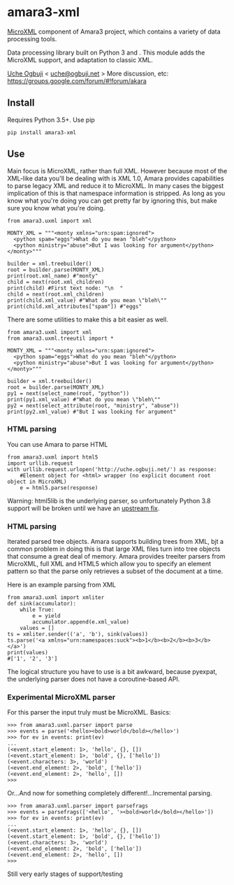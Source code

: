 # amara3-xml

[MicroXML](http://www.w3.org/community/microxml/) component of Amara3 project, which contains a variety of data processing tools.

Data processing library built on Python 3 and . This module adds the MicroXML support, and adaptation to classic XML.

[Uche Ogbuji](http://uche.ogbuji.net) < uche@ogbuji.net >
More discussion, etc: https://groups.google.com/forum/#!forum/akara

## Install

Requires Python 3.5+. Use pip

```
pip install amara3-xml
```

## Use

Main focus is MicroXML, rather than full XML. However because most of the XML-like data you'll be dealing with is XML 1.0, Amara provides capabilities to parse legacy XML and reduce it to MicroXML. In many cases the biggest implication of this is that namespace information is stripped. As long as you know what you're doing you can get pretty far by ignoring this, but make sure you know what you're doing.

    from amara3.uxml import xml
    
    MONTY_XML = """<monty xmlns="urn:spam:ignored">
      <python spam="eggs">What do you mean "bleh"</python>
      <python ministry="abuse">But I was looking for argument</python>
    </monty>"""

    builder = xml.treebuilder()
    root = builder.parse(MONTY_XML)
    print(root.xml_name) #"monty"
    child = next(root.xml_children)
    print(child) #First text node: "\n  "
    child = next(root.xml_children)
    print(child.xml_value) #"What do you mean \"bleh\""
    print(child.xml_attributes["spam"]) #"eggs"

There are some utilities to make this a bit easier as well.

    from amara3.uxml import xml
    from amara3.uxml.treeutil import *

    MONTY_XML = """<monty xmlns="urn:spam:ignored">
      <python spam="eggs">What do you mean "bleh"</python>
      <python ministry="abuse">But I was looking for argument</python>
    </monty>"""

    builder = xml.treebuilder()
    root = builder.parse(MONTY_XML)
    py1 = next(select_name(root, "python"))
    print(py1.xml_value) #"What do you mean \"bleh\""
    py2 = next(select_attribute(root, "ministry", "abuse"))
    print(py2.xml_value) #"But I was looking for argument"

### HTML parsing

You can use Amara to parse HTML

```
from amara3.uxml import html5
import urllib.request
with urllib.request.urlopen('http://uche.ogbuji.net/') as response:
    #Element object for <html> wrapper (no explicit document root object in MicroXML)
    e = html5.parse(response)
```

Warning: html5lib is the underlying parser, so unfortunately Python 3.8 support will be broken until we have an [upstream fix](https://github.com/html5lib/html5lib-python/issues/419).

### HTML parsing

Iterated parsed tree objects. Amara supports building trees from XML, bjt a common problem in doing this is that large XML files turn into tree objects that consume a great deal of memory. Amara provides treeiter parsers from MicroXML, full XML and HTML5 which allow you to specify an element pattern so that the parse only retrieves a subset of the document at a time.

Here is an example parsing from XML

```
from amara3.uxml import xmliter
def sink(accumulator):
    while True:
        e = yield
        accumulator.append(e.xml_value)
    values = []
ts = xmliter.sender(('a', 'b'), sink(values))
ts.parse('<a xmlns="urn:namespaces:suck"><b>1</b><b>2</b><b>3</b></a>')
print(values)
#['1', '2', '3']
```

The logical structure you have to use is a bit awkward, because pyexpat, the underlying parser does not have a coroutine-based API.

### Experimental MicroXML parser

For this parser the input truly must be MicroXML. Basics:

	>>> from amara3.uxml.parser import parse
	>>> events = parse('<hello><bold>world</bold></hello>')
	>>> for ev in events: print(ev)
	... 
	(<event.start_element: 1>, 'hello', {}, [])
	(<event.start_element: 1>, 'bold', {}, ['hello'])
	(<event.characters: 3>, 'world')
	(<event.end_element: 2>, 'bold', ['hello'])
	(<event.end_element: 2>, 'hello', [])
	>>> 

Or…And now for something completely different!…Incremental parsing.

	>>> from amara3.uxml.parser import parsefrags
	>>> events = parsefrags(['<hello', '><bold>world</bold></hello>'])
	>>> for ev in events: print(ev)
	... 
	(<event.start_element: 1>, 'hello', {}, [])
	(<event.start_element: 1>, 'bold', {}, ['hello'])
	(<event.characters: 3>, 'world')
	(<event.end_element: 2>, 'bold', ['hello'])
	(<event.end_element: 2>, 'hello', [])
	>>> 

Still very early stages of support/testing


